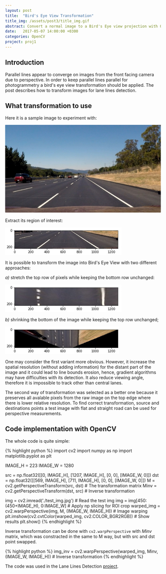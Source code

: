 ```yaml
---
layout: post
title:  "Bird's Eye View Transformation"
title_img: /assets/post3/title_img.gif
abstract: Convert a normal image to a Bird's Eye view projection with OpenCV.
date:   2017-05-07 14:00:00 +0300
categories: OpenCV
project: proj1
---
```

## Introduction

Parallel lines appear to converge on images from the front facing camera due to perspective. In order to keep parallel lines parallel for photogrammetry a bird's eye view transformation should be applied. The post describes how to transform images for lane lines detection. 

## What transformation to use

Here it is a sample image to experiment with:

![Test image](/assets/post3/test_img.jpg)

Extract its region of interest:

![Test image](/assets/post3/roi.jpg)

It is possible to transform the image into Bird's Eye View with two different approaches:

_a)_ stretch the top row of pixels while keeping the bottom row unchanged:

![Transformation a](/assets/post3/transform_a.jpg)

_b)_ shrinking the bottom of the image while keeping the top row unchanged;

![Transformation a](/assets/post3/transform_b.jpg)

One may consider the first variant more obvious. However, it increase the spatial resolution (without adding information) for the distant part of the image and it could lead to line bounds erosion, hence, gradient algorithms may have difficulties with its detection. It also reduce viewing angle, therefore it is impossible to track other than central lanes.

The second way of transformation was selected as a better one because it preserves all avalable pixels from the raw image on the top edge where there is lower relative resolution. To find correct transformation, source and destinations points a test image with flat and straight road can be used for perspective measurements. 

## Code implementation with OpenCV

The whole code is quite simple:

{% highlight python %}
import cv2
import numpy as np
import matplotlib.pyplot as plt

IMAGE_H = 223
IMAGE_W = 1280

src = np.float32([[0, IMAGE_H], [1207, IMAGE_H], [0, 0], [IMAGE_W, 0]])
dst = np.float32([[569, IMAGE_H], [711, IMAGE_H], [0, 0], [IMAGE_W, 0]])
M = cv2.getPerspectiveTransform(src, dst) # The transformation matrix
Minv = cv2.getPerspectiveTransform(dst, src) # Inverse transformation

img = cv2.imread('./test_img.jpg') # Read the test img
img = img[450:(450+IMAGE_H), 0:IMAGE_W] # Apply np slicing for ROI crop
warped_img = cv2.warpPerspective(img, M, (IMAGE_W, IMAGE_H)) # Image warping
plt.imshow(cv2.cvtColor(warped_img, cv2.COLOR_BGR2RGB)) # Show results
plt.show()
{% endhighlight %}

Inverse transformation can be done with `cv2.warpPerspective` with _Minv_ matrix, which was constracted in the same to M way, but with src and dst point swapped.

{% highlight python %}
img_inv = cv2.warpPerspective(warped_img, Minv, (IMAGE_W, IMAGE_H)) # Inverse transformation
{% endhighlight %}

The code was used in the Lane Lines Detection [project][project-gh].

[project-gh]: /proj/proj1

